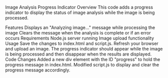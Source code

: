 Image Analysis Progress Indicator
Overview
This code adds a progress indicator to display the status of image analysis while the image is being processed.

Features
Displays an "Analyzing image..." message while processing the image
Clears the message when the analysis is complete or if an error occurs
Requirements
Node.js server running
Image upload functionality
Usage
Save the changes to index.html and script.js.
Refresh your browser and upload an image.
The progress indicator should appear while the image is being processed and then disappear when the results are displayed.
Code Changes
Added a new div element with the ID "progress" to hold the progress message in index.html.
Modified script.js to display and clear the progress message accordingly.
